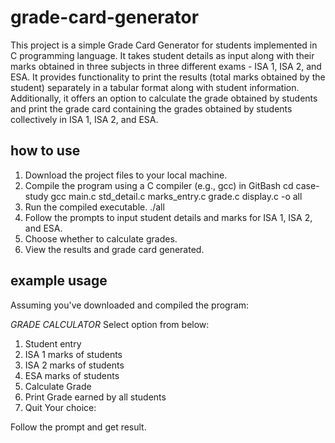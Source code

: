 # grade-card-generator

This project is a simple Grade Card Generator for students implemented in C programming language. It takes student details as input along with their marks obtained in three subjects in three different exams - ISA 1, ISA 2, and ESA. It provides functionality to print the results (total marks obtained by the student) separately in a tabular format along with student information. Additionally, it offers an option to calculate the grade obtained by students and print the grade card containing the grades obtained by students collectively in ISA 1, ISA 2, and ESA.

## how to use

1. Download the project files to your local machine.
2. Compile the program using a C compiler (e.g., gcc) in GitBash
   cd case-study
   gcc main.c std_detail.c marks_entry.c grade.c display.c -o all
3. Run the compiled executable.
   ./all
4. Follow the prompts to input student details and marks for ISA 1, ISA 2, and ESA.
5. Choose whether to calculate grades.
6. View the results and grade card generated.

## example usage

Assuming you've downloaded and compiled the program:

*GRADE CALCULATOR*
Select option from below:
1. Student entry
2. ISA 1 marks of students
3. ISA 2 marks of students
4. ESA marks of students
5. Calculate Grade
6. Print Grade earned by all students
7. Quit
Your choice:

Follow the prompt and get result.
